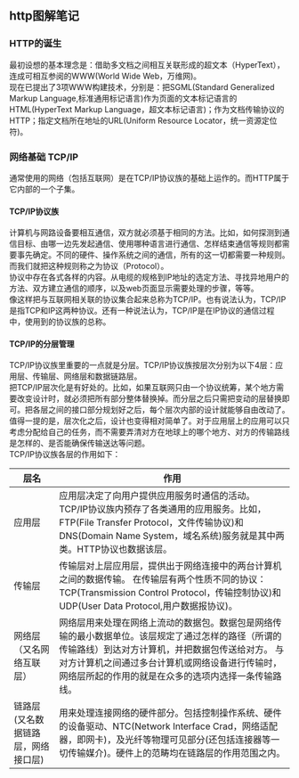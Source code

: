 ## http图解笔记
### HTTP的诞生
最初设想的基本理念是：借助多文档之间相互关联形成的超文本（HyperText），连成可相互参阅的WWW(World Wide Web，万维网)。  
现在已提出了3项WWW构建技术，分别是：把SGML(Standard Generalized Markup Language,标准通用标记语言)作为页面的文本标记语言的HTML(HyperText Markup Language，超文本标记语言)；作为文档传输协议的HTTP；指定文档所在地址的URL(Uniform Resource Locator，统一资源定位符)。
### 网络基础 TCP/IP
通常使用的网络（包括互联网）是在TCP/IP协议族的基础上运作的。而HTTP属于它内部的一个子集。  
#### TCP/IP协议族
计算机与网路设备要相互通信，双方就必须基于相同的方法。比如，如何探测到通信目标、由哪一边先发起通信、使用哪种语言进行通信、怎样结束通信等规则都需要事先确定。不同的硬件、操作系统之间的通信，所有的这一切都需要一种规则。而我们就把这种规则称之为协议（Protocol）。  
协议中存在各式各样的内容。从电缆的规格到IP地址的选定方法、寻找异地用户的方法、双方建立通信的顺序，以及web页面显示需要处理的步骤，等等。  
像这样把与互联网相关联的协议集合起来总称为TCP/IP。也有说法认为，TCP/IP是指TCP和IP这两种协议。还有一种说法认为，TCP/IP是在IP协议的通信过程中，使用到的协议族的总称。
#### TCP/IP的分层管理
TCP/IP协议族里重要的一点就是分层。TCP/IP协议族按层次分别为以下4层：应用层、传输层、网络层和数据链路层。  
把TCP/IP层次化是有好处的。比如，如果互联网只由一个协议统筹，某个地方需要改变设计时，就必须把所有部分整体替换掉。而分层之后只需把变动的层替换即可。把各层之间的接口部分规划好之后，每个层次内部的设计就能够自由改动了。  
值得一提的是，层次化之后，设计也变得相对简单了。对于应用层上的应用可以只考虑分配给自己的任务，而不需要弄清对方在地球上的哪个地方、对方的传输路线是怎样的、是否能确保传输送达等问题。  
TCP/IP协议族各层的作用如下：

层名       |   作用
-----------| -----------
应用层     |  应用层决定了向用户提供应用服务时通信的活动。 TCP/IP协议族内预存了各类通用的应用服务。比如，FTP(File Transfer Protocol，文件传输协议)和DNS(Domain Name System，域名系统)服务就是其中两类。HTTP协议也数据该层。
传输层     |  传输层对上层应用层，提供出于网络连接中的两台计算机之间的数据传输。 在传输层有两个性质不同的协议：TCP(Transmission Control Protocol，传输控制协议)和UDP(User Data Protocol,用户数据报协议)。
网络层（又名网络互联层） | 网络层用来处理在网络上流动的数据包。数据包是网络传输的最小数据单位。该层规定了通过怎样的路径（所谓的传输路线）到达对方计算机，并把数据包传送给对方。 与对方计算机之间通过多台计算机或网络设备进行传输时，网络层所起的作用的就是在众多的选项内选择一条传输路线。  
链路层(又名数据链路层，网络接口层)| 用来处理连接网络的硬件部分。包括控制操作系统、硬件的设备驱动、NTC(Network Interface Crad，网络适配器，即网卡)，及光纤等物理可见部分(还包括连接器等一切传输媒介)。硬件上的范畴均在链路层的作用范围之内。




